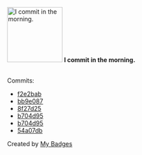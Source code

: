 <img src="https://my-badges.github.io/my-badges/morning-commits.png" alt="I commit in the morning." title="I commit in the morning." width="128">
<strong>I commit in the morning.</strong>
<br><br>

Commits:

- <a href="https://github.com/Automattic/wordpress-activitypub/commit/f2e2babddfa85be2dcbd0ce0312438327ffd985e">f2e2bab</a>
- <a href="https://github.com/pfefferle/wordpress-activitypub-snippets/commit/bb9e0871d1240fb48921dab931c97e340bda0ab2">bb9e087</a>
- <a href="https://github.com/pfefferle/minigotchi-ESP32/commit/8f27d255085f134e5698de02c11ad8d0d39b5442">8f27d25</a>
- <a href="https://github.com/pfefferle/wordpress-activitypub/commit/b704d95cb4905f544557cb18aff8450174ee5965">b704d95</a>
- <a href="https://github.com/Automattic/wordpress-activitypub/commit/b704d95cb4905f544557cb18aff8450174ee5965">b704d95</a>
- <a href="https://github.com/pfefferle/wordpress-activitypub/commit/54a07db7ff73deadc2ea429ab843fee0870ef87c">54a07db</a>


Created by <a href="https://github.com/my-badges/my-badges">My Badges</a>